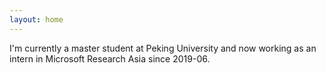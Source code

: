 ```yaml
---
layout: home
---
```


I'm currently a master student at Peking University and now working as an intern in Microsoft Research Asia since 2019-06.